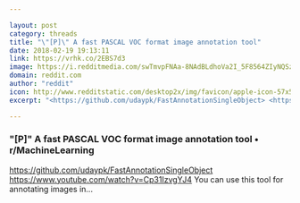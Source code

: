```yaml
---

layout: post
category: threads
title: "\"[P]\" A fast PASCAL VOC format image annotation tool"
date: 2018-02-19 19:13:11
link: https://vrhk.co/2EBS7d3
image: https://i.redditmedia.com/swTmvpFNAa-8NAdBLdhoVa2I_5F8564ZIyNQSzpYdPA.jpg?w=320&s=2367cb75e3c4d721a898d2bf8cbbfc13
domain: reddit.com
author: "reddit"
icon: http://www.redditstatic.com/desktop2x/img/favicon/apple-icon-57x57.png
excerpt: "<https://github.com/udaypk/FastAnnotationSingleObject> <https://www.youtube.com/watch?v=Cp31IzvgYJ4> You can use this tool for annotating images in..."

---
```


### "[P]" A fast PASCAL VOC format image annotation tool • r/MachineLearning

<https://github.com/udaypk/FastAnnotationSingleObject> <https://www.youtube.com/watch?v=Cp31IzvgYJ4> You can use this tool for annotating images in...
